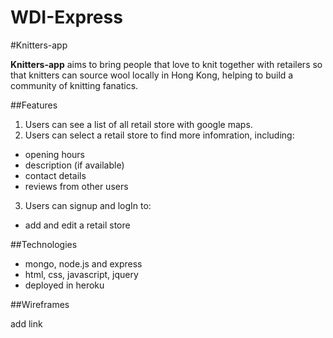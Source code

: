 # WDI-Express
#Knitters-app

**Knitters-app** aims to bring people that love to knit together with retailers so that  knitters can source wool locally in Hong Kong, helping to build a community of knitting fanatics.

##Features

1. Users can see a list of all retail store with google maps.
2. Users can select a retail store to find more infomration, including:
  - opening hours
  - description (if available)
  - contact details
  - reviews from other users
3. Users can signup and logIn to:
  - add and edit a retail store

##Technologies
+ mongo, node.js and express
+ html, css, javascript, jquery
+ deployed in heroku

##Wireframes

add link